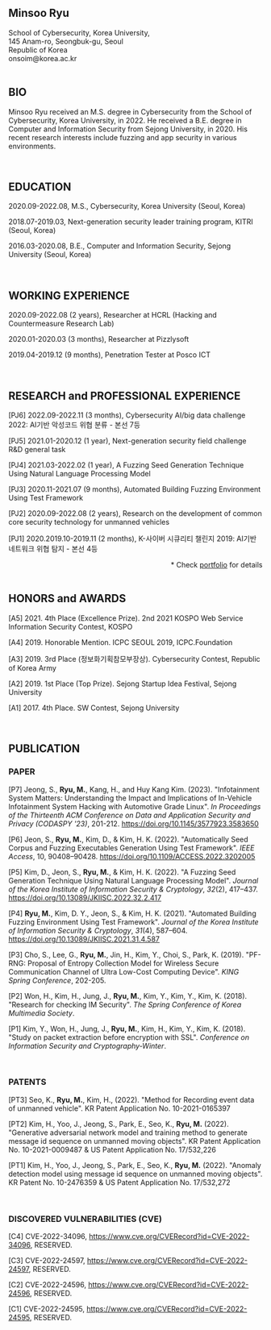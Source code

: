 <div style="text-align: left">
    <h2>
        Minsoo Ryu
    </h2>
    School of Cybersecurity, Korea University,<br>
    145 Anam-ro, Seongbuk-gu, Seoul<br>
    Republic of Korea<br>
    onsoim@korea.ac.kr<br>
</div>

<br>

## BIO

Minsoo Ryu received an M.S. degree in Cybersecurity from the School of Cybersecurity, Korea University, in 2022. He received a B.E. degree in Computer and Information Security from Sejong University, in 2020. His recent research interests include fuzzing and app security in various environments.

<br>

## EDUCATION

2020.09-2022.08, M.S., Cybersecurity, Korea University (Seoul, Korea)

2018.07-2019.03, Next-generation security leader training program, KITRI (Seoul, Korea)

2016.03-2020.08, B.E., Computer and Information Security, Sejong University (Seoul, Korea)

<br>

## WORKING EXPERIENCE

2020.09-2022.08 (2 years), Researcher at HCRL (Hacking and Countermeasure Research Lab)

2020.01-2020.03 (3 months), Researcher at Pizzlysoft

2019.04-2019.12 (9 months), Penetration Tester at Posco ICT

<br>

## RESEARCH and PROFESSIONAL EXPERIENCE<!-- (SELECTED) -->

[PJ6] 2022.09-2022.11 (3 months), Cybersecurity AI/big data challenge 2022: AI기반 악성코드 위협 분류 - 본선 7등

[PJ5] 2021.01-2020.12 (1 year), Next-generation security field challenge R&D general task

[PJ4] 2021.03-2022.02 (1 year), A Fuzzing Seed Generation Technique Using Natural Language Processing Model

[PJ3] 2020.11-2021.07 (9 months), Automated Building Fuzzing Environment Using Test Framework

[PJ2] 2020.09-2022.08 (2 years), Research on the development of common core security technology for unmanned vehicles

[PJ1] 2020.2019.10-2019.11 (2 months), K-사이버 시큐리티 챌린지 2019: AI기반 네트워크 위협 탐지 - 본선 4등

<div style="text-align: right">
    * Check <a href="https://onsoim.notion.site/80ab8146fff94083906fa344cd7f9959">portfolio</a> for details 
</div>

<br>

## HONORS and AWARDS

<!-- 년도, 상이름, 수역 기관 -->

[A5] 2021. 4th Place (Excellence Prize). 2nd 2021 KOSPO Web Service Information Security Contest, KOSPO

[A4] 2019. Honorable Mention. ICPC SEOUL 2019, ICPC.Foundation

[A3] 2019. 3rd Place (정보화기획참모부장상). Cybersecurity Contest, Republic of Korea Army

[A2] 2019. 1st Place (Top Prize). Sejong Startup Idea Festival, Sejong University

[A1] 2017. 4th Place. SW Contest, Sejong University

<br>

## PUBLICATION

### PAPER

<!-- APA style -->

[P7] Jeong, S., **Ryu, M.**, Kang, H., and Huy Kang Kim. (2023). "Infotainment System Matters: Understanding the Impact and Implications of In-Vehicle Infotainment System Hacking with Automotive Grade Linux". *In Proceedings of the Thirteenth ACM Conference on Data and Application Security and Privacy (CODASPY '23)*, 201-212. https://doi.org/10.1145/3577923.3583650

[P6] Jeon, S., **Ryu, M.**, Kim, D., & Kim, H. K. (2022). "Automatically Seed Corpus and Fuzzing Executables Generation Using Test Framework". *IEEE Access*, 10, 90408–90428. https://doi.org/10.1109/ACCESS.2022.3202005

[P5] Kim, D., Jeon, S., **Ryu, M.**, & Kim, H. K. (2022). "A Fuzzing Seed Generation Technique Using Natural Language Processing Model". *Journal of the Korea Institute of Information Security & Cryptology*, *32*(2), 417–437. https://doi.org/10.13089/JKIISC.2022.32.2.417

[P4] **Ryu, M.**, Kim, D. Y., Jeon, S., & Kim, H. K. (2021). "Automated Building Fuzzing Environment Using Test Framework". *Journal of the Korea Institute of Information Security & Cryptology*, *31*(4), 587–604. https://doi.org/10.13089/JKIISC.2021.31.4.587

[P3] Cho, S., Lee, G., **Ryu, M.**, Jin, H., Kim, Y., Choi, S., Park, K. (2019). "PF-RNG: Proposal of Entropy Collection Model for Wireless Secure Communication Channel of Ultra Low-Cost Computing Device". *KING Spring Conference*, 202-205.

[P2] Won, H., Kim, H., Jung, J., **Ryu, M.**, Kim, Y., Kim, Y., Kim, K. (2018). "Research for checking IM Security". *The Spring Conference of Korea Multimedia Society*.

[P1] Kim, Y., Won, H., Jung, J., **Ryu, M.**, Kim, H., Kim, Y., Kim, K. (2018). "Study on packet extraction before encryption with SSL". *Conference on Information Security and Cryptography-Winter*.

<br>

### PATENTS

<!-- 발명자. (특허연도). 특허명. 특허라이센스 -->

[PT3] Seo, K., **Ryu, M.**, Kim, H., (2022). "Method for Recording event data of unmanned vehicle". KR Patent Application No. 10-2021-0165397

[PT2] Kim, H., Yoo, J., Jeong, S., Park, E., Seo, K., **Ryu, M.** (2022). "Generative adversarial network model and training method to generate message id sequence on unmanned moving objects". KR Patent Application No. 10-2021-0009487 & US Patent Application No. 17/532,226

[PT1] Kim, H., Yoo, J., Jeong, S., Park, E., Seo, K., **Ryu, M.** (2022). "Anomaly detection model using message id sequence on unmanned moving objects". KR Patent No. 10-2476359 & US Patent Application No. 17/532,272

<br>

### DISCOVERED VULNERABILITIES (CVE)

[C4] CVE-2022-34096, https://www.cve.org/CVERecord?id=CVE-2022-34096, RESERVED.

[C3] CVE-2022-24597, https://www.cve.org/CVERecord?id=CVE-2022-24597, RESERVED.

[C2] CVE-2022-24596, https://www.cve.org/CVERecord?id=CVE-2022-24596, RESERVED.

[C1] CVE-2022-24595, https://www.cve.org/CVERecord?id=CVE-2022-24595, RESERVED.
